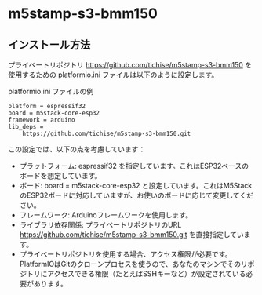 # m5stamp-s3-bmm150

## インストール方法

プライベートリポジトリ https://github.com/tichise/m5stamp-s3-bmm150 を使用するための platformio.ini ファイルは以下のように設定します。

platformio.ini ファイルの例
```
platform = espressif32
board = m5stack-core-esp32
framework = arduino
lib_deps =
    https://github.com/tichise/m5stamp-s3-bmm150.git
```

この設定では、以下の点を考慮しています：

- プラットフォーム: espressif32 を指定しています。これはESP32ベースのボードを想定しています。
- ボード: board = m5stack-core-esp32 と設定しています。これはM5StackのESP32ボードに対応していますが、お使いのボードに応じて変更してください。
- フレームワーク: Arduinoフレームワークを使用します。
- ライブラリ依存関係: プライベートリポジトリのURL https://github.com/tichise/m5stamp-s3-bmm150.git を直接指定しています。
- プライベートリポジトリを使用する場合、アクセス権限が必要です。PlatformIOはGitのクローンプロセスを使うので、あなたのマシンでそのリポジトリにアクセスできる権限（たとえばSSHキーなど）が設定されている必要があります。

